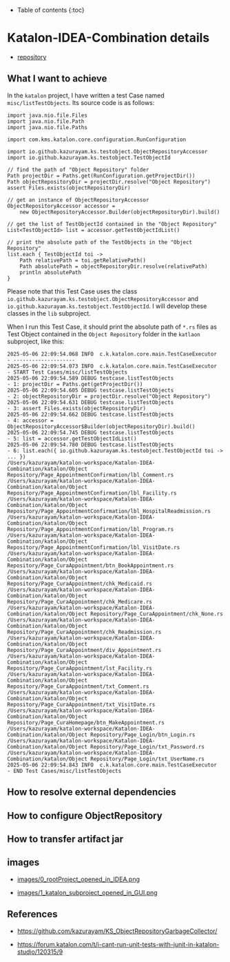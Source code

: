 - Table of contents
{:toc}

# Katalon-IDEA-Combination details

-   [repository](https://www.github.com/kazurayam/Katalon-IDEA-Combination/)

## What I want to achieve

In the `katalon` project, I have written a test Case named `misc/listTestObjects`. Its source code is as follows:

    import java.nio.file.Files
    import java.nio.file.Path
    import java.nio.file.Paths

    import com.kms.katalon.core.configuration.RunConfiguration

    import io.github.kazurayam.ks.testobject.ObjectRepositoryAccessor
    import io.github.kazurayam.ks.testobject.TestObjectId

    // find the path of "Object Repository" folder
    Path projectDir = Paths.get(RunConfiguration.getProjectDir())
    Path objectRepositoryDir = projectDir.resolve("Object Repository")
    assert Files.exists(objectRepositoryDir)

    // get an instance of ObjectRepositoryAccessor
    ObjectRepositoryAccessor accessor = 
        new ObjectRepositoryAccessor.Builder(objectRepositoryDir).build()

    // get the list of TestObjectId contained in the "Object Repository"
    List<TestObjectId> list = accessor.getTestObjectIdList()

    // print the absolute path of the TestObjects in the "Object Repository"
    list.each { TestObjectId toi ->
        Path relativePath = toi.getRelativePath()
        Path absolutePath = objectRepositoryDir.resolve(relativePath)
        println absolutePath
    }

Please note that this Test Case uses the class `io.github.kazurayam.ks.testobject.ObjectRepositoryAccessor` and `io.github.kazurayam.ks.testobject.TestObjectId`. I will develop these classes in the `lib` subproject.

When I run this Test Case, it should print the absolute path of `*.rs` files as Test Object contained in the `Object Repository` folder in the `katlaon` subproject, like this:

    2025-05-06 22:09:54.068 INFO  c.k.katalon.core.main.TestCaseExecutor   - --------------------
    2025-05-06 22:09:54.073 INFO  c.k.katalon.core.main.TestCaseExecutor   - START Test Cases/misc/listTestObjects
    2025-05-06 22:09:54.589 DEBUG testcase.listTestObjects                 - 1: projectDir = Paths.get(getProjectDir())
    2025-05-06 22:09:54.605 DEBUG testcase.listTestObjects                 - 2: objectRepositoryDir = projectDir.resolve("Object Repository")
    2025-05-06 22:09:54.631 DEBUG testcase.listTestObjects                 - 3: assert Files.exists(objectRepositoryDir)
    2025-05-06 22:09:54.662 DEBUG testcase.listTestObjects                 - 4: accessor = ObjectRepositoryAccessor$Builder(objectRepositoryDir).build()
    2025-05-06 22:09:54.745 DEBUG testcase.listTestObjects                 - 5: list = accessor.getTestObjectIdList()
    2025-05-06 22:09:54.780 DEBUG testcase.listTestObjects                 - 6: list.each({ io.github.kazurayam.ks.testobject.TestObjectId toi -> ... })
    /Users/kazurayam/katalon-workspace/Katalon-IDEA-Combination/katalon/Object Repository/Page_AppointmentConfirmation/lbl_Comment.rs
    /Users/kazurayam/katalon-workspace/Katalon-IDEA-Combination/katalon/Object Repository/Page_AppointmentConfirmation/lbl_Facility.rs
    /Users/kazurayam/katalon-workspace/Katalon-IDEA-Combination/katalon/Object Repository/Page_AppointmentConfirmation/lbl_HospitalReadmission.rs
    /Users/kazurayam/katalon-workspace/Katalon-IDEA-Combination/katalon/Object Repository/Page_AppointmentConfirmation/lbl_Program.rs
    /Users/kazurayam/katalon-workspace/Katalon-IDEA-Combination/katalon/Object Repository/Page_AppointmentConfirmation/lbl_VisitDate.rs
    /Users/kazurayam/katalon-workspace/Katalon-IDEA-Combination/katalon/Object Repository/Page_CuraAppointment/btn_BookAppointment.rs
    /Users/kazurayam/katalon-workspace/Katalon-IDEA-Combination/katalon/Object Repository/Page_CuraAppointment/chk_Medicaid.rs
    /Users/kazurayam/katalon-workspace/Katalon-IDEA-Combination/katalon/Object Repository/Page_CuraAppointment/chk_Medicare.rs
    /Users/kazurayam/katalon-workspace/Katalon-IDEA-Combination/katalon/Object Repository/Page_CuraAppointment/chk_None.rs
    /Users/kazurayam/katalon-workspace/Katalon-IDEA-Combination/katalon/Object Repository/Page_CuraAppointment/chk_Readmission.rs
    /Users/kazurayam/katalon-workspace/Katalon-IDEA-Combination/katalon/Object Repository/Page_CuraAppointment/div_Appointment.rs
    /Users/kazurayam/katalon-workspace/Katalon-IDEA-Combination/katalon/Object Repository/Page_CuraAppointment/lst_Facility.rs
    /Users/kazurayam/katalon-workspace/Katalon-IDEA-Combination/katalon/Object Repository/Page_CuraAppointment/txt_Comment.rs
    /Users/kazurayam/katalon-workspace/Katalon-IDEA-Combination/katalon/Object Repository/Page_CuraAppointment/txt_VisitDate.rs
    /Users/kazurayam/katalon-workspace/Katalon-IDEA-Combination/katalon/Object Repository/Page_CuraHomepage/btn_MakeAppointment.rs
    /Users/kazurayam/katalon-workspace/Katalon-IDEA-Combination/katalon/Object Repository/Page_Login/btn_Login.rs
    /Users/kazurayam/katalon-workspace/Katalon-IDEA-Combination/katalon/Object Repository/Page_Login/txt_Password.rs
    /Users/kazurayam/katalon-workspace/Katalon-IDEA-Combination/katalon/Object Repository/Page_Login/txt_UserName.rs
    2025-05-06 22:09:54.843 INFO  c.k.katalon.core.main.TestCaseExecutor   - END Test Cases/misc/listTestObjects

## How to resolve external dependencies

## How to configure ObjectRepository

## How to transfer artifact jar

## images

-   [images/0\_rootProject\_opened\_in\_IDEA.png](images/0_rootProject_opened_in_IDEA.png)

-   [images/1\_katalon\_subproject\_opened\_in\_GUI.png](images/1_katalon_subproject_opened_in_GUI.png)

## References

-   <https://github.com/kazurayam/KS_ObjectRepositoryGarbageCollector/>

-   <https://forum.katalon.com/t/i-cant-run-unit-tests-with-junit-in-katalon-studio/120315/9>
